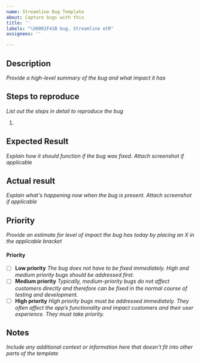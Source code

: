 ```yaml
---
name: Streamline Bug Template
about: Capture bugs with this
title: ''
labels: "\U0001F41B bug, Streamline eCR"
assignees: ''

---
```


## Description

_Provide a high-level summary of the bug and what impact it has_

## Steps to reproduce

_List out the steps in detail to reproduce the bug_

1. 

## Expected Result

_Explain how it should function if the bug was fixed. Attach screenshot if applicable_

## Actual result

_Explain what's happening now when the bug is present. Attach screenshot if applicable_

## Priority

_Provide an estimate for level of impact the bug has today by placing an X in the applicable bracket_

#### Priority
- [ ] **Low priority** _The bug does not have to be fixed immediately. High and medium priority bugs should be addressed first._
- [ ] **Medium priority** _Typically, medium-priority bugs do not affect customers directly and therefore can be fixed in the normal course of testing and development._
- [ ] **High priority** _High priority bugs must be addressed immediately. They often affect the app’s functionality and impact customers and their user experience. They must take priority._

## Notes

_Include any additional context or information here that doesn't fit into other parts of the template_
